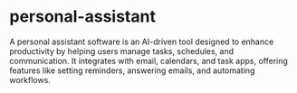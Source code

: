 # personal-assistant
A personal assistant software is an AI-driven tool designed to enhance productivity by helping users manage tasks, schedules, and communication. It integrates with email, calendars, and task apps, offering features like setting reminders, answering emails, and automating workflows.
